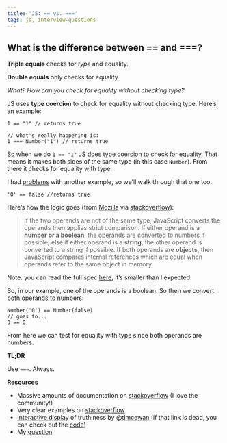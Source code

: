```yaml
---
title: 'JS: == vs. ==='
tags: js, interview-questions
---
```


## What is the difference between == and ===?

**Triple equals** checks for _type_ and equality.

**Double equals** only checks for equality.

*What? How can you check for equality without checking type?*

JS uses **type coercion** to check for equality without checking type. Here’s an example:

```
1 == "1" // returns true

// what's really happening is:
1 === Number("1") // returns true
```

So when we do `1 == "1"` JS does type coercion to check for equality. That means it makes both sides of the same type (in this case `Number`). From there it checks for equality with type.

I had [problems](http://stackoverflow.com/questions/27523765/how-does-js-type-coercion-work) with another example, so we'll walk through that one too.

```
'0' == false //returns true
```
Here’s how the logic goes (from [Mozilla](https://developer.mozilla.org/en-US/docs/Web/JavaScript/Reference/Operators/Comparison_Operators#Using_the_Equality_Operators) via [stackoverflow](http://stackoverflow.com/a/7615326/863846)):

>If the two operands are not of the same type, JavaScript converts the operands then applies strict comparison. If either operand is a **number or a boolean**, the operands are converted to numbers if possible; else if either operand is a **string**, the other operand is converted to a string if possible. If both operands are **objects**, then JavaScript compares internal references which are equal when operands refer to the same object in memory.

Note: you can read the full spec [here](http://www.ecma-international.org/ecma-262/5.1/#sec-11.9.3), it’s smaller than I expected.

So, in our example, one of the operands is a boolean. So then we convert both operands to numbers:

```
Number('0') == Number(false)
// goes to...
0 == 0
```

From here we can test for equality with type since both operands are numbers.

**TL;DR**

Use `===`. Always.

**Resources**

* Massive amounts of documentation on [stackoverflow](http://stackoverflow.com/questions/7615214/in-javascript-why-is-0-equal-to-false-but-not-false-by-itself) (I love the community!)
* Very clear examples on [stackoverflow](http://stackoverflow.com/a/523650/863846)
* [Interactive display](http://f.cl.ly/items/3b0q1n0o1m142P1P340P/javascript_equality.html) of truthiness by [@tjmcewan](https://twitter.com/tjmcewan) (if that link is dead, you can check out the [code](https://github.com/dorey/JavaScript-Equality-Table))
* My [question](http://stackoverflow.com/questions/27523765/how-does-js-type-coercion-work)